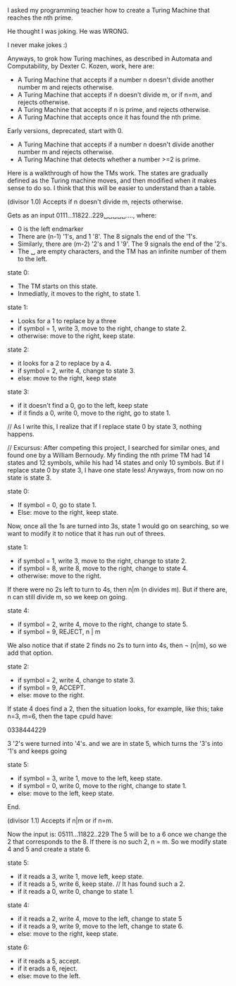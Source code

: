 I asked my programming teacher how to create a Turing Machine that reaches the nth prime.

He thought I was joking.
He was WRONG.

I never make jokes :)

Anyways, to grok how Turing machines, as described in Automata and Computability, by Dexter C. Kozen, work, here are:
- A Turing Machine that accepts if a number n doesn't divide another number m and rejects otherwise.
- A Turing Machine that accepts if n doesn't divide m, or if n=m, and rejects otherwise.
- A Turing Machine that accepts if n is prime, and rejects otherwise.
- A Turing Machine that accepts once it has found the nth prime.

Early versions, deprecated, start with 0.
- A Turing Machine that accepts if a number n doesn't divide another number m and rejects otherwise.
- A Turing Machine that detects whether a number >=2 is prime.

Here is a walkthrough of how the TMs work. The states are gradually defined as the Turing machine moves, and then modified when it makes sense to do so. I think that this will be easier to understand than a table.

(divisor 1.0) Accepts if n doesn't divide m, rejects otherwise.

Gets as an input 0111...11822..229␣␣␣␣␣...., where:

- 0 is the left endmarker
- There are (n-1) '1's, and 1 '8'. The 8 signals the end of the '1's.
- Similarly, there are (m-2) '2's and 1 '9'. The 9 signals the end of the '2's.
- The ␣ are empty characters, and the TM has an infinite number of them to the left.

state 0:
- The TM starts on this state.
- Inmediatly, it moves to the right, to state 1.

state 1:
- Looks for a 1 to replace by a three
- if symbol = 1, write 3, move to the right, change to state 2.
- otherwise: move to the right, keep state.

state 2:
- it looks for a 2 to replace by a 4.
- if symbol = 2, write 4, change to state 3.
- else: move to the right, keep state

state 3:
- if it doesn't find a 0, go to the left, keep state
- if it finds a 0, write 0, move to the right, go to state 1.

// As I write this, I realize that if I replace state 0 by state 3, nothing happens.

// Excursus: After competing this project, I searched for similar ones, and found one by a William Bernoudy. My finding the nth prime TM had 14 states and 12 symbols, while his had 14 states and only 10 symbols. But if I replace state 0 by state 3, I have one state less! Anyways, from now on no state is state 3.

state 0:
- If symbol = 0, go to state 1.
- Else: move to the right, keep state.

Now, once all the 1s are turned into 3s, state 1 would go on searching, so we want to modify it to notice that it has run out of threes.

state 1:
- if symbol = 1, write 3, move to the right, change to state 2.
- if symbol = 8, write 8, move to the right, change to state 4.
- otherwise: move to the right.

If there were no 2s left to turn to 4s, then n|m (n divides m). But if there are, n can still divide m, so we keep on going.

state 4:
- if symbol = 2, write 4, move to the right, change to state 5.
- if symbol = 9, REJECT, n | m

We also notice that if state 2 finds no 2s to turn into 4s, then ¬ (n|m), so we add that option.

state 2:
- if symbol = 2, write 4, change to state 3.
- if symbol = 9, ACCEPT.
- else: move to the right.

If state 4 does find a 2, then the situation looks, for example, like this; take n=3, m=6, then the tape cpuld have:

0338444229

3 '2's were turned into '4's. and we are in state 5, which turns the '3's into '1's and keeps going

state 5:
- if symbol = 3, write 1, move to the left, keep state.
- if symbol = 0, write 0, move to the right, change to state 1.
- else: move to the left, keep state.

End.

(divisor 1.1) Accepts if n|m or if n=m.

Now the input is: 05111...11822..229
The 5 will be to a 6 once we change the 2 that corresponds to the 8. If there is no such 2, n = m.
So we modify state 4 and 5 and create a state 6.

state 5:
- if it reads a 3, write 1, move left, keep state.
- if it reads a 5, write 6, keep state. // It has found such a 2.
- if it reads a 0, write 0, change to state 1.

state 4:
- if it reads a 2, write 4, move to the left, change to state 5
- if it reads a 9, write 9, move to the left, change to state 6.
- else: move to the right, keep state.

state 6:
- if it reads a 5, accept.
- if it erads a 6, reject.
- else: move to the left.

